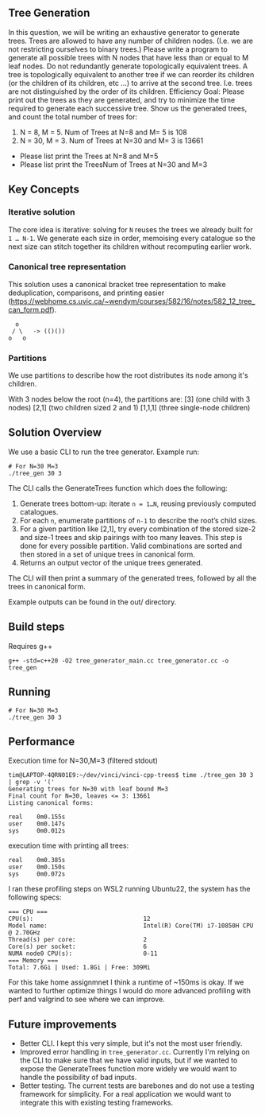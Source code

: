 Tree Generation
--------------------------------------------------
In this question, we will be writing an exhaustive generator to
generate trees. Trees are allowed to have any number of children
nodes. (I.e. we are not restricting ourselves to binary trees.)
Please write a program to generate all possible trees with N nodes
that have less than or equal to M leaf nodes.
Do not redundantly generate topologically equivalent trees. A tree is
topologically equivalent to another tree if we can reorder its
children (or the children of its children, etc ...) to arrive at the
second tree. I.e. trees are not distinguished by the order of its
children.
Efficiency Goal: Please print out the trees as they are generated, and
try to minimize the time required to generate each successive tree.
Show us the generated trees, and count the total number of trees for:
 1) N = 8, M = 5. Num of Trees at N=8 and M= 5 is 108
 2) N = 30, M = 3. Num of Trees at N=30 and M= 3 is 13661

-  Please list print the Trees at N=8 and M=5
-  Please list print the TreesNum of Trees at N=30 and M=3

Key Concepts
--------------------------------------------------
### Iterative solution
The core idea is iterative: solving for `N` reuses the trees we already built for `1 … N-1`. We generate each size in order, memoising every catalogue so the next size can stitch together its children without recomputing earlier work.

### Canonical tree representation
This solution uses a canonical bracket tree representation to make deduplication, 
comparisons, and printing easier (https://webhome.cs.uvic.ca/~wendym/courses/582/16/notes/582_12_tree_can_form.pdf).
```
  o
 / \   -> (()())
o   o
```

### Partitions
We use partitions to describe how the root distributes its node among it's children.

With 3 nodes below the root (n=4), the partitions are:
[3] (one child with 3 nodes)
[2,1] (two children sized 2 and 1)
[1,1,1] (three single-node children)

Solution Overview
--------------------------------------------------
We use a basic CLI to run the tree generator. Example run:
```
# For N=30 M=3
./tree_gen 30 3
```

The CLI calls the GenerateTrees function which does the following:
1. Generate trees bottom-up: iterate `n = 1…N`, reusing previously computed catalogues.
2. For each `n`, enumerate partitions of `n-1` to describe the root’s child sizes.
3. For a given partition like [2,1], try every combination of the stored size-2 and size-1 trees and skip pairings with too many leaves. This step is done for every possible partition. Valid combinations are sorted and then stored in a set of unique trees in canonical form.
4. Returns an output vector of the unique trees generated.

The CLI will then print a summary of the generated trees, followed by all the trees in canonical form.

Example outputs can be found in the out/ directory.

Build steps
--------------------------------------------------
Requires g++
```
g++ -std=c++20 -O2 tree_generator_main.cc tree_generator.cc -o tree_gen
```

Running
--------------------------------------------------
```
# For N=30 M=3
./tree_gen 30 3
```

Performance
--------------------------------------------------
Execution time for N=30,M=3 (filtered stdout)
```
tim@LAPTOP-4QRN01E9:~/dev/vinci/vinci-cpp-trees$ time ./tree_gen 30 3 | grep -v '('
Generating trees for N=30 with leaf bound M=3
Final count for N=30, leaves <= 3: 13661
Listing canonical forms:

real    0m0.155s
user    0m0.147s
sys     0m0.012s
```

execution time with printing all trees:
```
real    0m0.385s
user    0m0.150s
sys     0m0.072s
```


I ran these profiling steps on WSL2 running Ubuntu22, the system has the following specs:
```
=== CPU ===
CPU(s):                               12
Model name:                           Intel(R) Core(TM) i7-10850H CPU @ 2.70GHz
Thread(s) per core:                   2
Core(s) per socket:                   6
NUMA node0 CPU(s):                    0-11
=== Memory ===
Total: 7.6Gi | Used: 1.8Gi | Free: 309Mi
```

For this take home assignmnet I think a runtime of ~150ms is okay. If we wanted to further optimize things I would do more advanced profiling with perf and valgrind to see where we can improve. 

Future improvements
--------------------------------------------------
- Better CLI. I kept this very simple, but it's not the most user friendly.
- Improved error handling in `tree_generator.cc`. Currently I'm relying on the CLI to make sure that we have valid inputs, but if we wanted to expose the GenerateTrees function more widely we would want to handle the possibility of bad inputs.
- Better testing. The current tests are barebones and do not use a testing framework for simplicity. For a real application we would want to integrate this with existing testing frameworks.